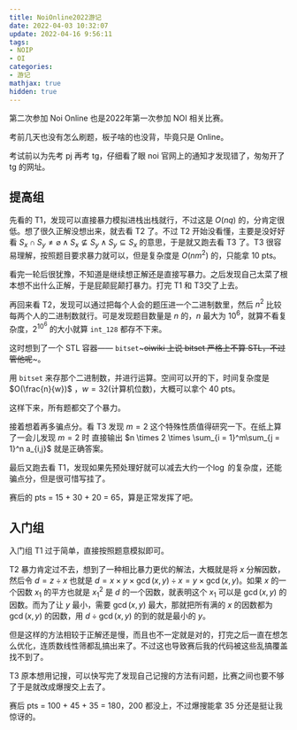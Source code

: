 ```yaml
---
title: NoiOnline2022游记
date: 2022-04-03 10:32:07
update: 2022-04-16 9:56:11
tags:
- NOIP
- OI
categories:
- 游记
mathjax: true
hidden: true
---
```


第二次参加 Noi Online 也是2022年第一次参加 NOI 相关比赛。

<!-- more -->

考前几天也没有怎么刷题，板子啥的也没背，毕竟只是 Online。

考试前以为先考 pj 再考 tg，仔细看了眼 noi 官网上的通知才发现错了，匆匆开了 tg 的网址。

## 提高组

先看的 T1，发现可以直接暴力模拟进栈出栈就行，不过这是 $O(nq)$ 的，分肯定很低。想了很久正解没想出来，就去看 T2 了。不过 T2 开始没看懂，主要是没好好看 $S_x \cap S_y \ne \varnothing \land S_x \nsubseteq S_y \land S_y \subseteq S_x$ 的意思，于是就又跑去看 T3 了。T3 很容易理解，按照题目要求暴力就可以，但是复杂度是  $O(nm^2)$  的，只能拿 10 pts。

看完一轮后很犹豫，不知道是继续想正解还是直接写暴力。之后发现自己太菜了根本想不出什么正解，于是屁颠屁颠打暴力。打完 T1 和 T3交了上去。

再回来看 T2，发现可以通过把每个人会的题压进一个二进制数里，然后 $n^2$ 比较每两个人的二进制数就行。可是发现题目数量是 $n$ 的，$n$ 最大为 $10^6$，就算不看复杂度，$2 ^ {10 ^6}$ 的大小就算 `int_128` 都存不下来。

这时想到了一个 STL 容器—— `bitset`~~~oiwiki 上说 bitset 严格上不算 STL，不过管他呢~~~。

用 `bitset`  来存那个二进制数，并进行运算。空间可以开的下，时间复杂度是 $O(\frac{n}{w})$ ，$w = 32$(计算机位数)，大概可以拿个 40 pts。

这样下来，所有题都交了个暴力。

接着想着再多骗点分。看 T3 发现 $m = 2$ 这个特殊性质值得研究一下。在纸上算了一会儿发现 $m = 2$ 时 直接输出 $n \times 2 \times \sum_{i = 1}^m\sum_{j = 1}^n a_{i,j}$ 就是正确答案。

最后又跑去看 T1，发现如果先预处理好就可以减去大约一个$\log$ 的复杂度，还能骗点分，但是很可惜写挂了。

赛后的 pts = 15 + 30 + 20 = 65，算是正常发挥了吧。

## 入门组

入门组 T1 过于简单，直接按照题意模拟即可。

T2 暴力肯定过不去，想到了一种相比暴力更优的解法，大概就是将 $x$ 分解因数，然后令 $d = z \div x$ 也就是 $d = x \times y \times \gcd(x,y) \div x = y \times \gcd(x,y)$。如果 $x$ 的一个因数 $x_1$ 的平方也就是 ${x_1}^2$ 是 $d$ 的一个因数，就表明这个 $x_1$ 可以是 $\gcd(x,y)$ 的因数。而为了让 $y$ 最小，需要 $\gcd(x,y)$ 最大，那就把所有满的 $x$ 的因数都为 $\gcd(x,y)$ 的因数，用 $d \div \gcd(x,y)$ 的到的就是最小的 $y$。

但是这样的方法相较于正解还是慢，而且也不一定就是对的，打完之后一直在想怎么优化，连质数线性筛都乱搞出来了。不过这也导致赛后我的代码被这些乱搞覆盖找不到了。

T3 原本想用记搜，可以快写完了发现自己记搜的方法有问题，比赛之间也要不够了于是就改成爆搜交上去了。

赛后 pts = 100 + 45 + 35 = 180，200 都没上，不过爆搜能拿 35 分还是挺让我惊讶的。
